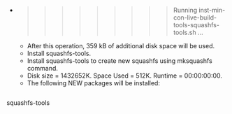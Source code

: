 * >>>>>>>>> Running inst-min-con-live-build-tools-squashfs-tools.sh ...
  * After this operation, 359 kB of additional disk space will be used.
  * Install squashfs-tools.
  * Install squashfs-tools to create new squashfs using mksquashfs command.
  * Disk size = 1432652K. Space Used = 512K. Runtime = 00:00:00:00.
  * The following NEW packages will be installed:
  ```bash
squashfs-tools
  ```
